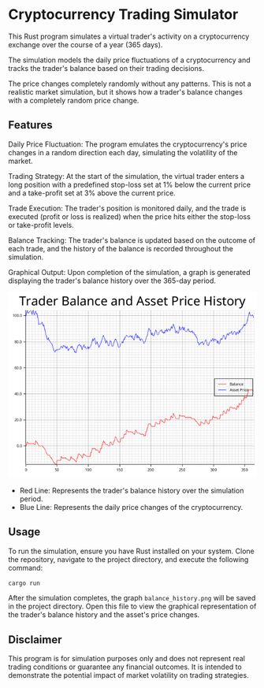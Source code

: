# Cryptocurrency Trading Simulator

This Rust program simulates a virtual trader's activity on a cryptocurrency exchange over the course of a year (365 days).

The simulation models the daily price fluctuations of a cryptocurrency and tracks the trader's balance based on their trading decisions.

The price changes completely randomly without any patterns. This is not a realistic market simulation, but it shows how a trader's balance changes with a completely random price change.

## Features

Daily Price Fluctuation: The program emulates the cryptocurrency's price changes in a random direction each day, simulating the volatility of the market.

Trading Strategy: At the start of the simulation, the virtual trader enters a long position with a predefined stop-loss set at 1% below the current price and a take-profit set at 3% above the current price.

Trade Execution: The trader's position is monitored daily, and the trade is executed (profit or loss is realized) when the price hits either the stop-loss or take-profit levels.

Balance Tracking: The trader's balance is updated based on the outcome of each trade, and the history of the balance is recorded throughout the simulation.

Graphical Output: Upon completion of the simulation, a graph is generated displaying the trader's balance history over the 365-day period. 

![](balance_history.png)

- Red Line: Represents the trader's balance history over the simulation period.
- Blue Line: Represents the daily price changes of the cryptocurrency.


## Usage

To run the simulation, ensure you have Rust installed on your system. Clone the repository, navigate to the project directory, and execute the following command:

```bash
cargo run
```

After the simulation completes, the graph `balance_history.png` will be saved in the project directory. Open this file to view the graphical representation of the trader's balance history and the asset's price changes.



## Disclaimer

This program is for simulation purposes only and does not represent real trading conditions or guarantee any financial outcomes. It is intended to demonstrate the potential impact of market volatility on trading strategies.

